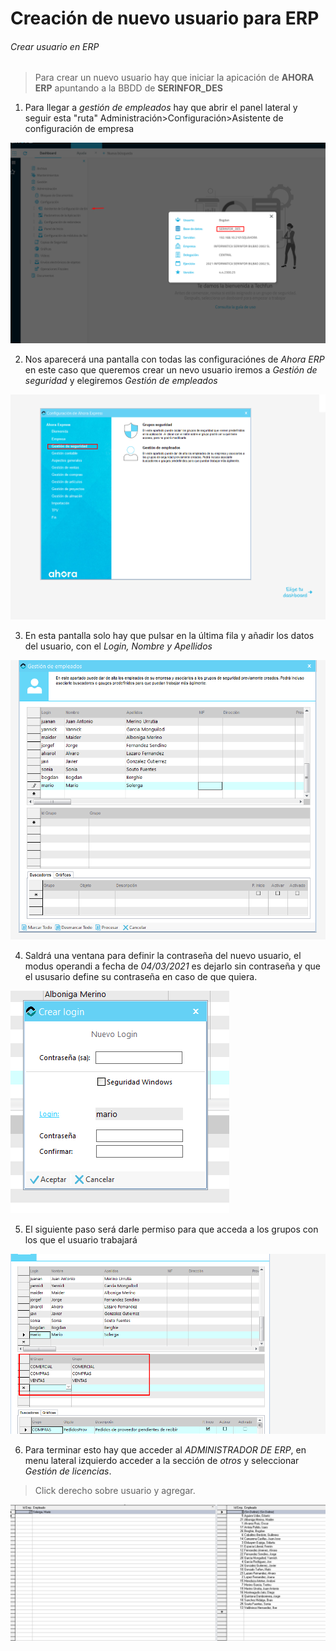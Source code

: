 # Creación de nuevo usuario para ERP

###### Crear usuario en ERP

> Para crear un nuevo usuario hay que iniciar la apicación de **AHORA ERP** apuntando a la BBDD de **SERINFOR_DES** 

1. Para llegar a *gestión de empleados* hay que abrir el panel lateral y seguir esta "ruta" Administración>Configuración>Asistente de configuración de empresa

![Priera foto](img/Screenshot_1.png)

2. Nos aparecerá una pantalla con todas las configuraciónes de *Ahora ERP* en este caso que queremos crear un nevo usuario iremos a *Gestión de seguridad* y elegiremos *Gestión de empleados* 

![Priera foto](img/Screenshot_2.png)

3. En esta pantalla solo hay que pulsar en la última fila y añadir los datos del usuario, con el *Login, Nombre y Apellidos* 

![Priera foto](img/Screenshot_3.png)

4. Saldrá una ventana para definir la contraseña del nuevo usuario, el modus operandi a fecha de *04/03/2021* es dejarlo sin contraseña y que el ususario define su contraseña en caso de que quiera.

![Priera foto](img/Screenshot_4.png)

5. El siguiente paso será darle permiso para que acceda a los grupos con los que el usuario trabajará

![Priera foto](img/Screenshot_5.png)

6. Para terminar esto hay que acceder al *ADMINISTRADOR DE ERP*, en menu lateral izquierdo acceder a la sección de *otros* y seleccionar *Gestión de licencias*. 
> Click derecho sobre usuario y agregar. 

![Priera foto](img/Screenshot_6.png)